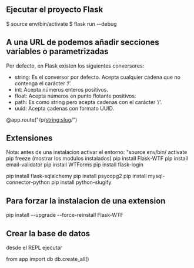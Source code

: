 ## Ejecutar el proyecto Flask
$ source env/bin/activate
$ flask run --debug

## A una URL de podemos añadir secciones variables o parametrizadas
Por defecto, en Flask existen los siguientes conversores:

* string: Es el conversor por defecto. Acepta cualquier cadena que no contenga el carácter ‘/’.
* int: Acepta números enteros positivos.
* float: Acepta números en punto flotante positivos.
* path: Es como string pero acepta cadenas con el carácter ‘/’.
* uuid:  Acepta cadenas con formato UUID.

@app.route("/p/<string:slug>/")

## Extensiones
Nota: antes de una instalacion activar el entorno: "source env/bin/ activate
pip freeze  (mostrar los modulos instalados)
pip install Flask-WTF
pip install email-validator
pip install WTForms
pip install flask-login

pip install flask-sqlalchemy   <!--  ORM -->
pip install psycopg2           <!--  postgresql -->
pip install mysql-connector-python  <!-- mysql -->
pip install python-slugify


## Para forzar la instalacion de una extension
pip install --upgrade --force-reinstall Flask-WTF

## Crear la base de datos
desde el REPL ejecutar

from app import db
db.create_all()